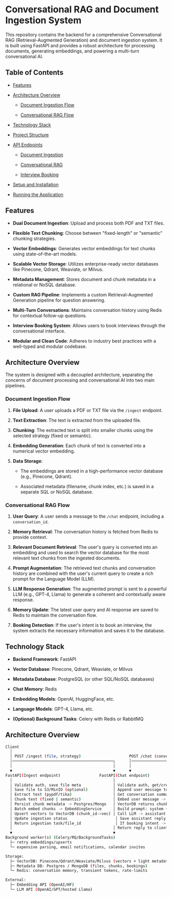 # Conversational RAG and Document Ingestion System

This repository contains the backend for a comprehensive Conversational RAG (Retrieval-Augmented Generation) and document ingestion system. It is built using FastAPI and provides a robust architecture for processing documents, generating embeddings, and powering a multi-turn conversational AI.

## Table of Contents

- [Features](#features)

- [Architecture Overview](#architecture-overview)

  - [Document Ingestion Flow](#document-ingestion-flow)

  - [Conversational RAG Flow](#conversational-rag-flow)

- [Technology Stack](#technology-stack)

- [Project Structure](#project-structure)

- [API Endpoints](#api-endpoints)

  - [Document Ingestion](#document-ingestion)

  - [Conversational RAG](#conversational-rag)

  - [Interview Booking](#interview-booking)

- [Setup and Installation](#setup-and-installation)

- [Running the Application](#running-the-application)

## Features

- **Dual Document Ingestion**: Upload and process both PDF and TXT files.

- **Flexible Text Chunking**: Choose between "fixed-length" or "semantic" chunking strategies.

- **Vector Embeddings**: Generates vector embeddings for text chunks using state-of-the-art models.

- **Scalable Vector Storage**: Utilizes enterprise-ready vector databases like Pinecone, Qdrant, Weaviate, or Milvus.

- **Metadata Management**: Stores document and chunk metadata in a relational or NoSQL database.

- **Custom RAG Pipeline**: Implements a custom Retrieval-Augmented Generation pipeline for question answering.

- **Multi-Turn Conversations**: Maintains conversation history using Redis for contextual follow-up questions.

- **Interview Booking System**: Allows users to book interviews through the conversational interface.

- **Modular and Clean Code**: Adheres to industry best practices with a well-typed and modular codebase.

## Architecture Overview

The system is designed with a decoupled architecture, separating the concerns of document processing and conversational AI into two main pipelines.

### Document Ingestion Flow

1.  **File Upload**: A user uploads a PDF or TXT file via the `/ingest` endpoint.

2.  **Text Extraction**: The text is extracted from the uploaded file.

3.  **Chunking**: The extracted text is split into smaller chunks using the selected strategy (fixed or semantic).

4.  **Embedding Generation**: Each chunk of text is converted into a numerical vector embedding.

5.  **Data Storage**:

    - The embeddings are stored in a high-performance vector database (e.g., Pinecone, Qdrant).

    - Associated metadata (filename, chunk index, etc.) is saved in a separate SQL or NoSQL database.

### Conversational RAG Flow

1.  **User Query**: A user sends a message to the `/chat` endpoint, including a `conversation_id`.

2.  **Memory Retrieval**: The conversation history is fetched from Redis to provide context.

3.  **Relevant Document Retrieval**: The user's query is converted into an embedding and used to search the vector database for the most relevant text chunks from the ingested documents.

4.  **Prompt Augmentation**: The retrieved text chunks and conversation history are combined with the user's current query to create a rich prompt for the Language Model (LLM).

5.  **LLM Response Generation**: The augmented prompt is sent to a powerful LLM (e.g., GPT-4, Llama) to generate a coherent and contextually aware response.

6.  **Memory Update**: The latest user query and AI response are saved to Redis to maintain the conversation flow.

7.  **Booking Detection**: If the user's intent is to book an interview, the system extracts the necessary information and saves it to the database.

## Technology Stack

- **Backend Framework**: FastAPI

- **Vector Database**: Pinecone, Qdrant, Weaviate, or Milvus

- **Metadata Database**: PostgreSQL (or other SQL/NoSQL databases)

- **Chat Memory**: Redis

- **Embedding Models**: OpenAI, HuggingFace, etc.

- **Language Models**: GPT-4, Llama, etc.

- **(Optional) Background Tasks**: Celery with Redis or RabbitMQ

## Architecture Overview

```bash
Client
  │
  │ POST /ingest (file, strategy)                     POST /chat (conversation_id, message)
  │────────────────────────────────────────────┐      │─────────────────────────────────────┐
  │                                            │      │                                     │
  ▼                                            ▼      ▼                                     ▼
FastAPI(Ingest endpoint)                 FastAPI(Chat endpoint)
  │                                            │
  │ Validate auth, save file meta              │ Validate auth, get/create conversation_id
  │ Save file to S3/MinIO (optional)           │ Append user message to Redis (conversation:{id}:recent)
  │ Extract text (pypdf/tika)                  │ Get conversation summary from Redis
  │ Chunk text (fixed | semantic)              │ Embed user message -> query VectorDB (top-k)
  │ Persist chunk metadata -> Postgres/Mongo   │ VectorDB returns chunk_ids + snippets
  │ Batch embed chunks -> EmbeddingService     │ Build prompt: system + summary + recent + retrieved chunks
  │ Upsert vectors to VectorDB (chunk_id->vec) │ Call LLM -> assistant reply
  │ Update ingestion status                     │ Save assistant reply to Redis conversation
  │ Return ingestion task/file_id               │ If booking intent -> call Booking service -> store booking
  │                                            │ Return reply to client (conversation_id + text)
  ▼                                            ▼
Background worker(s) (Celery/RQ/BackgroundTasks)
  ├─ retry embeddings/upserts
  └─ expensive parsing, email notifications, calendar invites

Storage:
  ├─ VectorDB: Pinecone/Qdrant/Weaviate/Milvus (vectors + light metadata)
  ├─ Metadata DB: Postgres / MongoDB (files, chunks, bookings)
  └─ Redis: conversation memory, transient tokens, rate-limits

External:
  ├─ Embedding API (OpenAI/HF)
  └─ LLM API (OpenAI/GPT/hosted Llama)
```
